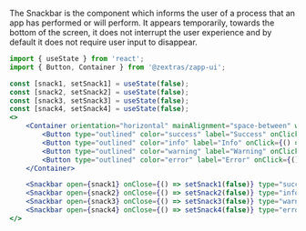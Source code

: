 The Snackbar is the component which informs the user of a process that an app has performed or will perform.
It appears temporarily, towards the bottom of the screen, it does not interrupt the user experience and by default it does not require user input to disappear.

```jsx
import { useState } from 'react';
import { Button, Container } from '@zextras/zapp-ui';

const [snack1, setSnack1] = useState(false);
const [snack2, setSnack2] = useState(false);
const [snack3, setSnack3] = useState(false);
const [snack4, setSnack4] = useState(false);
<>
    <Container orientation="horizontal" mainAlignment="space-between" width="400px">
        <Button type="outlined" color="success" label="Success" onClick={() => setSnack1(true)} />
        <Button type="outlined" color="info" label="Info" onClick={() => setSnack2(true)} />
        <Button type="outlined" color="warning" label="Warning" onClick={() => setSnack3(true)} />
        <Button type="outlined" color="error" label="Error" onClick={() => setSnack4(true)} />
    </Container>

    <Snackbar open={snack1} onClose={() => setSnack1(false)} type="success" label="Lorem Ipsum dolor sit amet" />
    <Snackbar open={snack2} onClose={() => setSnack2(false)} type="info" label="Lorem Ipsum dolor sit amet" />
    <Snackbar open={snack3} onClose={() => setSnack3(false)} type="warning" label="Lorem Ipsum dolor sit amet" />
    <Snackbar open={snack4} onClose={() => setSnack4(false)} type="error" label="Lorem Ipsum dolor sit amet" />
</>
```
